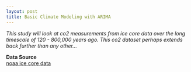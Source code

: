 ```yaml
---
layout: post    
title: Basic Climate Modeling with ARIMA
---
```


*This study will look at co2 measurements from ice core data over the long timescale of 120 - 800,000 years ago.  This co2 dataset perhaps extends back further than any other...*

**Data Source**  
[noaa ice core data](https://www.ncdc.noaa.gov/cdo/f?p=519:1:::::P1_STUDY_ID:15076)
